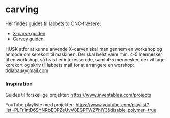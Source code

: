 # carving
Her findes guides til labbets to CNC-fræsere:
- [X-carve guiden](../master/X-Carve.md)
- [Carvey guiden]((../master/Carvey.md)).

HUSK atfor at kunne anvende X-carven skal man gennem en workshop og anmode om kørekort til maskinen. Der skal helst være min. 4-5 mennesker til en workshop, så hvis I er interesserede, saml 4-5 mennesker, der vil tage kørekort og skriv til labbets mail for at arrangere en worshop: ddlabau@gmail.com


### Inspiration
Guides til forskellige projekter: https://www.inventables.com/projects

YouTube playliste med projekter: https://www.youtube.com/playlist?list=PLFr1ntD6SYNRbEOPZeUvV8EGPFW27hIY3&disable_polymer=true
